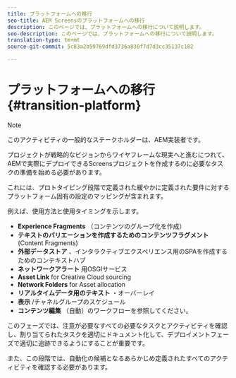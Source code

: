 ```yaml
---
title: プラットフォームへの移行
seo-title: AEM Screensのプラットフォームへの移行
description: このページでは、プラットフォームへの移行について説明します。
seo-description: このページでは、プラットフォームへの移行について説明します。
translation-type: tm+mt
source-git-commit: 5c83a2b59769dfd3736a830f7d7d3cc35137c182

---
```



# プラットフォームへの移行 {#transition-platform}

>[!NOTE]
>
>このアクティビティの一般的なステークホルダーは、AEM実装者です。

プロジェクトが戦略的なビジョンからワイヤフレームな現実へと進むにつれて、AEMで実際にデプロイできるScreensプロジェクトを作成するのに必要なタスクの準備を始める必要があります。

これには、プロトタイピング段階で定義された緩やかに定義された要件に対するプラットフォーム固有の設定のマッピングが含まれます。

例えば、使用方法と使用タイミングを示します。

* **Experience Fragments** （コンテンツのグループ化を作成）
* **テキストのバリエーションを作成するためのコンテンツフラグメント** (Content Fragments)
* **外部データストア** 、インタラクティブエクスペリエンス用のSPAを作成するためのコンテキストハブ
* **ネットワークアラート** 用OSGIサービス
* **Asset Link** for Creative Cloud sourcing
* **Network Folders** for Asset allocation
* **リアルタイムデータ用のテキスト** ・オーバーレイ
* **表示** /チャネルグループのスケジュール
* **コンテンツ編集** （自動）のワークフローを参照してください。

このフェーズでは、注意が必要なすべての必要なタスクとアクティビティを確認し、割り当てられたタスクを適切にドキュメント化して、デプロイメントフェーズで適切に追跡できるようにすることが重要です。

また、この段階では、自動化の候補となるあらかじめ定義されたすべてのアクティビティを確認する必要があります。
